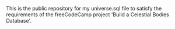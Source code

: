 This is the public repository for my universe.sql file to satisfy the requirements of the freeCodeCamp project 'Build a Celestial Bodies Database'.

